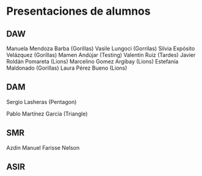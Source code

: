 # Presentaciones de alumnos

## DAW
<!-- Añade aquí tu nombre si estás en DAW -->
Manuela Mendoza Barba (Gorillas)
Vasile Lungoci (Gorrilas)
Silvia Expósito Velázquez (Gorillas)
Mamen Andújar (Testing)
Valentin Ruiz (Tardes)
Javier Roldán Pomareta (Lions)
Marcelino Gomez Argibay (Lions)
Estefanía Maldonado (Gorillas)
Laura Pérez Bueno (Lions)

## DAM
Sergio Lasheras (Pentagon)
<!-- Añade aquí tu nombre si estás en DAM -->
Pablo Martínez García (Triangle)
## SMR
<!-- Añade aquí tu nombre si estás en SMR -->
Azdin Manuel Farisse Nelson

## ASIR
<!-- Añade aquí tu nombre si estás en ASIR -->

